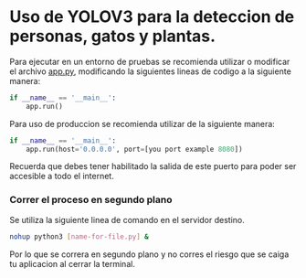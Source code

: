 # Uso de YOLOV3 para la deteccion de personas, gatos y plantas.

Para ejecutar en un entorno de pruebas se recomienda utilizar o modificar el archivo [app.py](/app.py), modificando la siguientes lineas de codigo a la siguiente manera:

```python
if __name__ == '__main__':
    app.run()
```

Para uso de produccion se recomienda utilizar de la siguiente manera: 

```python
if __name__ == '__main__':
    app.run(host='0.0.0.0', port=[you port example 8080])
```

Recuerda que debes tener habilitado la salida de este puerto para poder ser accesible a todo el internet.

### Correr el proceso en segundo plano

Se utiliza la siguiente linea de comando en el servidor destino.

```bash
nohup python3 [name-for-file.py] &
```

Por lo que se correra en segundo plano y no corres el riesgo que se caiga tu aplicacion al cerrar la terminal.